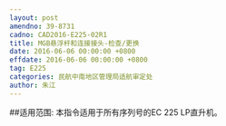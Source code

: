 ```yaml
---
layout: post
amendno: 39-8731
cadno: CAD2016-E225-02R1
title: MGB悬浮杆和连接接头-检查/更换
date: 2016-06-06 00:00:00 +0800
effdate: 2016-06-06 00:00:00 +0800
tag: E225
categories: 民航中南地区管理局适航审定处
author: 朱江
---
```


##适用范围:
本指令适用于所有序列号的EC 225 LP直升机。

